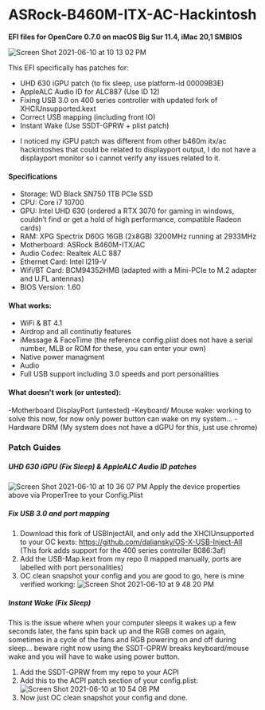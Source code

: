 # ASRock-B460M-ITX-AC-Hackintosh
**EFI files for OpenCore 0.7.0 on macOS Big Sur 11.4, iMac 20,1 SMBIOS**

![Screen Shot 2021-06-10 at 10 13 02 PM](https://user-images.githubusercontent.com/69612780/121631021-8b119a80-ca3b-11eb-914e-001e83697485.png)

This EFI specifically has patches for:
- UHD 630 iGPU patch (to fix sleep, use platform-id 00009B3E)
- AppleALC Audio ID for ALC887 (Use ID 12)
- Fixing USB 3.0 on 400 series controller with updated fork of XHCIUnsupported.kext
- Correct USB mapping (including front IO)
- Instant Wake (Use SSDT-GPRW + plist patch)
* I noticed my iGPU patch was different from other b460m itx/ac hackintoshes that could be related to displayport output, I do not have a displayport monitor so i cannot verify any issues related to it.

#### Specifications
- Storage: WD Black SN750 1TB PCIe SSD
- CPU: Core i7 10700
- GPU: Intel UHD 630 (ordered a RTX 3070 for gaming in windows, couldn’t find or get a hold of high performance, compatible Radeon cards)
- RAM: XPG Spectrix D60G 16GB (2x8GB) 3200MHz running at 2933MHz
- Motherboard: ASRock B460M-ITX/AC
- Audio Codec: Realtek ALC 887
- Ethernet Card: Intel I219-V
- Wifi/BT Card: BCM94352HMB (adapted with a Mini-PCIe to M.2 adapter and U.FL antennas)
- BIOS Version: 1.60 

#### What works:
- WiFi & BT 4.1
- Airdrop and all continutiy features
- iMessage & FaceTime (the reference config.plist does not have a serial number, MLB or ROM for these, you can enter your own)
- Native power managment
- Audio
- Full USB support including 3.0 speeds and port personalities

#### What doesn't work (or untested):
-Motherboard DisplayPort (untested)
-Keyboard/ Mouse wake: working to solve this now, for now only power button can wake on my system...
-Hardware DRM (My system does not have a dGPU for this, just use chrome)

### Patch Guides

##### UHD 630 iGPU (Fix Sleep) & AppleALC Audio ID patches
![Screen Shot 2021-06-10 at 10 36 07 PM](https://user-images.githubusercontent.com/69612780/121631429-53572280-ca3c-11eb-9ea2-32326a3dc2e5.png)
Apply the device properties above via ProperTree to your Config.Plist

##### Fix USB 3.0 and port mapping
1. Download this fork of USBInjectAll, and only add the XHCIUnsupported to your OC kexts: https://github.com/daliansky/OS-X-USB-Inject-All
(This fork adds support for the 400 series controller 8086:3af)
2. Add the USB-Map.kext from my repo (I mapped manually, ports are labelled with port personalities)
3. OC clean snapshot your config and you are good to go, here is mine verified working:
![Screen Shot 2021-06-10 at 9 48 20 PM](https://user-images.githubusercontent.com/69612780/121632171-be552900-ca3d-11eb-95bf-09791735e4ec.png)

##### Instant Wake (Fix Sleep)
This is the issue where when your computer sleeps it wakes up a few seconds later, the fans spin back up and the RGB comes on again, sometimes in a cycle of the fans and RGB powering on and off during sleep... beware right now using the SSDT-GPRW breaks keyboard/mouse wake and you will have to wake using power button.
1. Add the SSDT-GPRW from my repo to your ACPI
2. Add this to the ACPI patch section of your config.plist:
![Screen Shot 2021-06-10 at 10 54 08 PM](https://user-images.githubusercontent.com/69612780/121632789-df6a4980-ca3e-11eb-9f87-f4faf61740db.png)
3. Now just OC clean snapshot your config and done.
 

